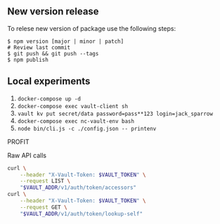 ## New version release
To relese new version of package use the following steps:
```
$ npm version [major | minor | patch]
# Review last commit
$ git push && git push --tags
$ npm publish
```


## Local experiments

1. `docker-compose up -d`
2. `docker-compose exec vault-client sh`
3. `vault kv put secret/data password=pass**123 login=jack_sparrow`
4. `docker-compose exec nc-vault-env bash`
5. `node bin/cli.js -c ./config.json -- printenv`

PROFIT

Raw API calls
```bash
curl \
    --header "X-Vault-Token: $VAULT_TOKEN" \
    --request LIST \
    "$VAULT_ADDR/v1/auth/token/accessors"
curl \
    --header "X-Vault-Token: $VAULT_TOKEN" \
    --request GET \
    "$VAULT_ADDR/v1/auth/token/lookup-self"
```
